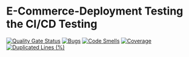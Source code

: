 # E-Commerce-Deployment Testing the CI/CD  Testing
[![Quality Gate Status](https://sonarcloud.io/api/project_badges/measure?project=Pasindu-Madhuwantha_E-Commerce-Deployment&metric=alert_status)](https://sonarcloud.io/summary/new_code?id=Pasindu-Madhuwantha_E-Commerce-Deployment)
[![Bugs](https://sonarcloud.io/api/project_badges/measure?project=Pasindu-Madhuwantha_E-Commerce-Deployment&metric=bugs)](https://sonarcloud.io/summary/new_code?id=Pasindu-Madhuwantha_E-Commerce-Deployment)
[![Code Smells](https://sonarcloud.io/api/project_badges/measure?project=Pasindu-Madhuwantha_E-Commerce-Deployment&metric=code_smells)](https://sonarcloud.io/summary/new_code?id=Pasindu-Madhuwantha_E-Commerce-Deployment)
[![Coverage](https://sonarcloud.io/api/project_badges/measure?project=Pasindu-Madhuwantha_E-Commerce-Deployment&metric=coverage)](https://sonarcloud.io/summary/new_code?id=Pasindu-Madhuwantha_E-Commerce-Deployment)
[![Duplicated Lines (%)](https://sonarcloud.io/api/project_badges/measure?project=Pasindu-Madhuwantha_E-Commerce-Deployment&metric=duplicated_lines_density)](https://sonarcloud.io/summary/new_code?id=Pasindu-Madhuwantha_E-Commerce-Deployment)
